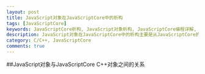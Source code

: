 ```yaml
---
layout: post
title: JavaScript对象在JavaScriptCore中的析构
tags: [JavaScriptCore]
keywords: JavaScriptCore析构, JavaScript对象析构, JavaScriptCore编程详解, JavaScriptCore编程, 深入浅出JavaScriptCore编程
description: JavaScript对象在JavaScriptCore中的析构主要是从JavaScriptCore的C++层面讲解JavaScript对象是如何被析构的以及如何才能使得析构函数被调用。
category: C/C++, JavaScriptCore
comments: true
---
```

##JavaScript对象与JavaScriptCore C++对象之间的关系   


